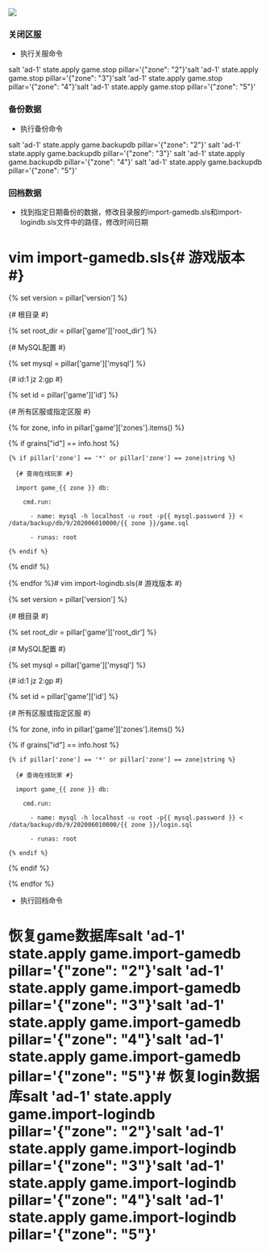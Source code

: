 ![](https://cdn.nlark.com/yuque/0/2024/png/43288467/1713175063488-6530d5b7-3b71-4799-80f4-a1469c7b64e0.png)

### 关闭区服
+ 执行关服命令

salt 'ad-1' state.apply game.stop pillar='{"zone": "2"}'salt 'ad-1' state.apply game.stop pillar='{"zone": "3"}'salt 'ad-1' state.apply game.stop pillar='{"zone": "4"}'salt 'ad-1' state.apply game.stop pillar='{"zone": "5"}'

### 备份数据
+ 执行备份命令

 salt 'ad-1' state.apply game.backupdb pillar='{"zone": "2"}' salt 'ad-1' state.apply game.backupdb pillar='{"zone": "3"}' salt 'ad-1' state.apply game.backupdb pillar='{"zone": "4"}' salt 'ad-1' state.apply game.backupdb pillar='{"zone": "5"}'

### 回档数据
+ 找到指定日期备份的数据，修改目录服的import-gamedb.sls和import-logindb.sls文件中的路径，修改时间日期

# vim import-gamedb.sls{# 游戏版本 #}

{% set version = pillar['version'] %}

{# 根目录 #}

{% set root_dir = pillar['game']['root_dir'] %}

{# MySQL配置 #}

{% set mysql = pillar['game']['mysql'] %}

{# id:1 jz 2:gp #}

{% set id = pillar['game']['id'] %}





{# 所有区服或指定区服 #}

{% for zone, info in pillar['game']['zones'].items() %}

  {% if grains["id"] == info.host %} 

    {% if pillar['zone'] == '*' or pillar['zone'] == zone|string %}

      {# 查询在线玩家 #}

      import game_{{ zone }} db:

        cmd.run:

          - name: mysql -h localhost -u root -p{{ mysql.password }} < /data/backup/db/9/202006010000/{{ zone }}/game.sql

          - runas: root

    {% endif %}

  {% endif %}

{% endfor %}# vim import-logindb.sls{# 游戏版本 #}

{% set version = pillar['version'] %}

{# 根目录 #}

{% set root_dir = pillar['game']['root_dir'] %}

{# MySQL配置 #}

{% set mysql = pillar['game']['mysql'] %}

{# id:1 jz 2:gp #}

{% set id = pillar['game']['id'] %}





{# 所有区服或指定区服 #}

{% for zone, info in pillar['game']['zones'].items() %}

  {% if grains["id"] == info.host %} 

    {% if pillar['zone'] == '*' or pillar['zone'] == zone|string %}

      {# 查询在线玩家 #}

      import game_{{ zone }} db:

        cmd.run:

          - name: mysql -h localhost -u root -p{{ mysql.password }} < /data/backup/db/9/202006010000/{{ zone }}/login.sql

          - runas: root

    {% endif %}

  {% endif %}

{% endfor %}

+ 执行回档命令

# 恢复game数据库salt 'ad-1' state.apply game.import-gamedb pillar='{"zone": "2"}'salt 'ad-1' state.apply game.import-gamedb pillar='{"zone": "3"}'salt 'ad-1' state.apply game.import-gamedb pillar='{"zone": "4"}'salt 'ad-1' state.apply game.import-gamedb pillar='{"zone": "5"}'# 恢复login数据库salt 'ad-1' state.apply game.import-logindb pillar='{"zone": "2"}'salt 'ad-1' state.apply game.import-logindb pillar='{"zone": "3"}'salt 'ad-1' state.apply game.import-logindb pillar='{"zone": "4"}'salt 'ad-1' state.apply game.import-logindb pillar='{"zone": "5"}'

